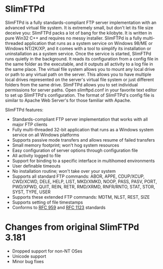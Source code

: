 # SlimFTPd

SlimFTPd is a fully standards-compliant FTP server implementation with an advanced virtual file system. It is extremely small, but don't let its file size deceive you: SlimFTPd packs a lot of bang for the kilobyte. It is written in pure Win32 C++ and requires no messy installer. SlimFTPd is a fully multi-threaded application that runs as a system service on Windows 98/ME or Windows NT/2K/XP, and it comes with a tool to simplify its installation or uninstallation as a system service. Once the service is started, SlimFTPd runs quietly in the background. It reads its configuration from a config file in the same folder as the executable, and it outputs all activity to a log file in the same place. The virtual file system allows you to mount any local drive or path to any virtual path on the server. This allows you to have multiple local drives represented on the server's virtual file system or just different folders from the same drive. SlimFTPd allows you to set individual permissions for server paths. Open slimftpd.conf in your favorite text editor to set up SlimFTPd's configuration. The format of SlimFTPd's config file is similar to Apache Web Server's for those familiar with Apache.

SlimFTPd features:

* Standards-compliant FTP server implementation that works with all major FTP clients
* Fully multi-threaded 32-bit application that runs as a Windows system service on all Windows platforms
* Supports passive mode transfers and allows resume of failed transfers
* Small memory footprint; won't hog system resources
* Easy configuration of server options through configuration file
* All activity logged to file
* Support for binding to a specific interface in multihomed environments
* User definable timeouts
* No installation routine; won't take over your system
* Supports all standard FTP commands: ABOR, APPE, CDUP/XCUP, CWD/XCWD, DELE, HELP, LIST, MKD/XMKD, NOOP, PASS, PASV, PORT, PWD/XPWD, QUIT, REIN, RETR, RMD/XRMD, RNFR/RNTO, STAT, STOR, SYST, TYPE, USER
* Supports these extended FTP commands: MDTM, NLST, REST, SIZE
* Supports setting of file timestamps
* Conforms to [RFC 959](http://www.ietf.org/rfc/rfc0959.txt) and [RFC 1123](http://www.ietf.org/rfc/rfc1123.txt) standards 

# Changes from original SlimFTPd 3.181

* Dropped support for non-NT OSes
* Unicode support
* Minor bug fixes
